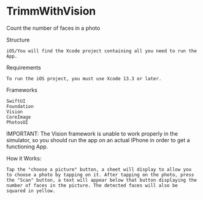 # TrimmWithVision

Count the number of faces in a photo 

Structure

    iOS/You will find the Xcode project containing all you need to run the App. 

Requirements

    To run the iOS project, you must use Xcode 13.3 or later.

Frameworks

    SwiftUI
    Foundation
    Vision
    CoreImage
    PhotosUI

IMPORTANT: The Vision framework is unable to work properly in the simulator, so you should run the app on an actual IPhone in order to get a functioning App.

How it Works:
                
    Tap the "choose a picture" button, a sheet will display to allow you to choose a photo by tapping on it. After tapping on the photo, press the "Scan" button, a text will appear below that button displaying the number of faces in the picture. The detected faces will also be squared in yellow. 

